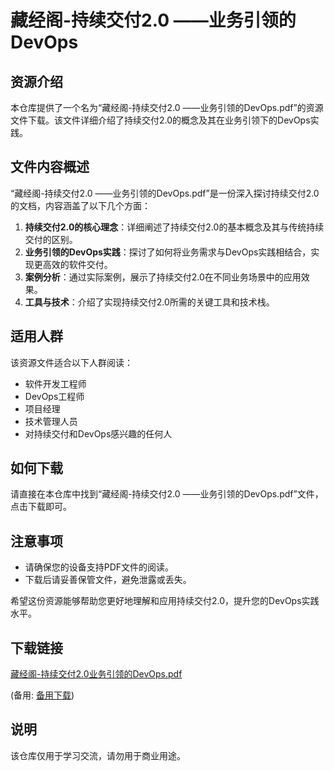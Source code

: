 # 藏经阁-持续交付2.0 ——业务引领的DevOps

## 资源介绍

本仓库提供了一个名为“藏经阁-持续交付2.0 ——业务引领的DevOps.pdf”的资源文件下载。该文件详细介绍了持续交付2.0的概念及其在业务引领下的DevOps实践。

## 文件内容概述

“藏经阁-持续交付2.0 ——业务引领的DevOps.pdf”是一份深入探讨持续交付2.0的文档，内容涵盖了以下几个方面：

1. **持续交付2.0的核心理念**：详细阐述了持续交付2.0的基本概念及其与传统持续交付的区别。
2. **业务引领的DevOps实践**：探讨了如何将业务需求与DevOps实践相结合，实现更高效的软件交付。
3. **案例分析**：通过实际案例，展示了持续交付2.0在不同业务场景中的应用效果。
4. **工具与技术**：介绍了实现持续交付2.0所需的关键工具和技术栈。

## 适用人群

该资源文件适合以下人群阅读：

- 软件开发工程师
- DevOps工程师
- 项目经理
- 技术管理人员
- 对持续交付和DevOps感兴趣的任何人

## 如何下载

请直接在本仓库中找到“藏经阁-持续交付2.0 ——业务引领的DevOps.pdf”文件，点击下载即可。

## 注意事项

- 请确保您的设备支持PDF文件的阅读。
- 下载后请妥善保管文件，避免泄露或丢失。

希望这份资源能够帮助您更好地理解和应用持续交付2.0，提升您的DevOps实践水平。

## 下载链接
[藏经阁-持续交付2.0业务引领的DevOps.pdf](https://pan.quark.cn/s/3995428ceb64) 

(备用: [备用下载](https://pan.baidu.com/s/1w9RlJoUrOy2QYexF4v6LPg?pwd=1234))

## 说明

该仓库仅用于学习交流，请勿用于商业用途。

